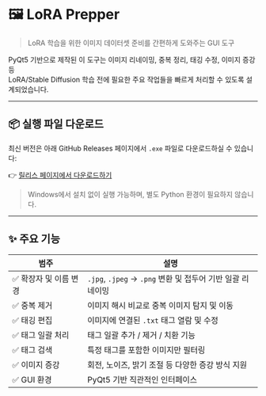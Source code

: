 # 🖼️ LoRA Prepper

> LoRA 학습을 위한 이미지 데이터셋 준비를 간편하게 도와주는 GUI 도구

PyQt5 기반으로 제작된 이 도구는 이미지 리네이밍, 중복 정리, 태깅 수정, 이미지 증강 등  
LoRA/Stable Diffusion 학습 전에 필요한 주요 작업들을 빠르게 처리할 수 있도록 설계되었습니다.

---

## 📦 실행 파일 다운로드

최신 버전은 아래 GitHub Releases 페이지에서 `.exe` 파일로 다운로드하실 수 있습니다:

👉 [릴리스 페이지에서 다운로드하기](https://github.com/squirrel765/LoRA_Prepper/releases)

> Windows에서 설치 없이 실행 가능하며, 별도 Python 환경이 필요하지 않습니다.

---

## ✨ 주요 기능

| 범주         | 설명 |
|--------------|------|
| ✅ 확장자 및 이름 변경 | `.jpg`, `.jpeg` → `.png` 변환 및 접두어 기반 일괄 리네이밍 |
| ✅ 중복 제거 | 이미지 해시 비교로 중복 이미지 탐지 및 이동 |
| ✅ 태깅 편집 | 이미지에 연결된 `.txt` 태그 열람 및 수정 |
| ✅ 태그 일괄 처리 | 태그 일괄 추가 / 제거 / 치환 기능 |
| ✅ 태그 검색 | 특정 태그를 포함한 이미지만 필터링 |
| ✅ 이미지 증강 | 회전, 노이즈, 밝기 조절 등 다양한 증강 방식 지원 |
| ✅ GUI 환경 | PyQt5 기반 직관적인 인터페이스 |



